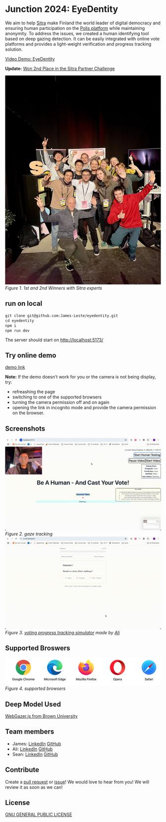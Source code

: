 # Junction 2024: EyeDentity

We aim to help [Sitra](https://www.sitra.fi/) make Finland the world leader of digital democracy and ensuring human participation on the [Polis platform](https://pol.is) while maintaining anonymity. To address the issues, we created a human identifying tool based on deep gazing detection. It can be easily integrated with online vote platforms and provides a light-weight verification and progress tracking solution.

[Video Demo: EyeDentity](https://youtu.be/OQfNrrYMaao)

**Update:** [Won 2nd Place in the Sitra Partner Challenge](https://www.linkedin.com/feed/update/urn:li:activity:7261658280400224256/)

![alt text](imgs/winners.jpeg)
*Figure 1. 1st and 2nd Winners with Sitra experts*

## run on local

```shell
git clone git@github.com:James-Leste/eyedentity.git
cd eyedentity
npm i
npm run dev
```

The server should start on [http://localhost:5173/](http://localhost:5173/)

## Try online demo

[demo link](https://eyedentity-hazel.vercel.app)

**Note:** If the demo doesn't work for you or the camera is not being display, try:

-   refreashing the page
-   switching to one of the supported browsers
-   turning the camera permission off and on again
-   opening the link in incognito mode and provide the camera permission on the browser.

## Screenshots

![alt text](imgs/eyetracking.gif)
*Figure 2. gaze tracking*
![alt text](imgs/voting.gif)
*Figure 3. [voting progress tracking simulator](https://github.com/Alimjan2013/is-ali/tree/main/app/polis) made by [Ali](https://github.com/Alimjan2013)*

## Supported Broswers

![alt text](browsers.png)
*Figure 4. supported browsers*

## Deep Model Used

[WebGazer.js from Brown University](https://webgazer.cs.brown.edu/#publication)

## Team members

-   James: [LinkedIn](https://www.linkedin.com/in/ziqi-wang-21baa8298/) [GitHub](https://github.com/James-Leste)
-   Ali: [LinkedIn](https://www.linkedin.com/in/alimjan-ablimit/) [GitHub](https://github.com/Alimjan2013)
-   Sean: [LinkedIn](https://www.linkedin.com/in/sihang-yu/) [GitHub](https://github.com/SihangYu7)

## Contribute

Create a [pull request](https://github.com/James-Leste/eyedentity/pulls) or [issue](https://github.com/James-Leste/eyedentity/issues)! We would love to hear from you! We will review it as soon as we can!

## License

[GNU GENERAL PUBLIC LICENSE](https://github.com/James-Leste/eyedentity/blob/main/LICENSE.md)
